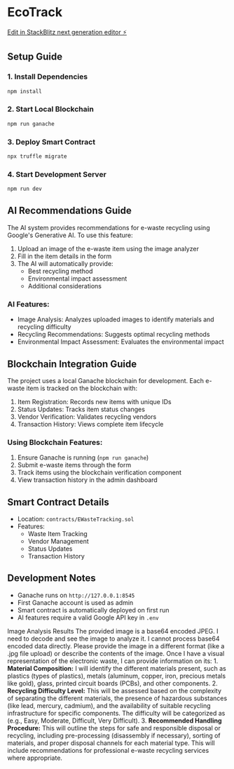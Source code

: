 # EcoTrack

[Edit in StackBlitz next generation editor ⚡️](https://stackblitz.com/~/github.com/CHIRANJEEVICHETAN/EcoTrack)

## Setup Guide

### 1. Install Dependencies
```bash
npm install
```

### 2. Start Local Blockchain
```bash
npm run ganache
```

### 3. Deploy Smart Contract
```bash
npx truffle migrate
```

### 4. Start Development Server
```bash
npm run dev
```

## AI Recommendations Guide

The AI system provides recommendations for e-waste recycling using Google's Generative AI. To use this feature:

1. Upload an image of the e-waste item using the image analyzer
2. Fill in the item details in the form
3. The AI will automatically provide:
   - Best recycling method
   - Environmental impact assessment
   - Additional considerations

### AI Features:
- Image Analysis: Analyzes uploaded images to identify materials and recycling difficulty
- Recycling Recommendations: Suggests optimal recycling methods
- Environmental Impact Assessment: Evaluates the environmental impact

## Blockchain Integration Guide

The project uses a local Ganache blockchain for development. Each e-waste item is tracked on the blockchain with:

1. Item Registration: Records new items with unique IDs
2. Status Updates: Tracks item status changes
3. Vendor Verification: Validates recycling vendors
4. Transaction History: Views complete item lifecycle

### Using Blockchain Features:
1. Ensure Ganache is running (`npm run ganache`)
2. Submit e-waste items through the form
3. Track items using the blockchain verification component
4. View transaction history in the admin dashboard

## Smart Contract Details
- Location: `contracts/EWasteTracking.sol`
- Features:
  - Waste Item Tracking
  - Vendor Management
  - Status Updates
  - Transaction History

## Development Notes
- Ganache runs on `http://127.0.0.1:8545`
- First Ganache account is used as admin
- Smart contract is automatically deployed on first run
- AI features require a valid Google API key in `.env`

Image Analysis Results
The provided image is a base64 encoded JPEG. I need to decode and see the image to analyze it. I cannot process base64 encoded data directly. Please provide the image in a different format (like a .jpg file upload) or describe the contents of the image. Once I have a visual representation of the electronic waste, I can provide information on its: 1. **Material Composition:** I will identify the different materials present, such as plastics (types of plastics), metals (aluminum, copper, iron, precious metals like gold), glass, printed circuit boards (PCBs), and other components. 2. **Recycling Difficulty Level:** This will be assessed based on the complexity of separating the different materials, the presence of hazardous substances (like lead, mercury, cadmium), and the availability of suitable recycling infrastructure for specific components. The difficulty will be categorized as (e.g., Easy, Moderate, Difficult, Very Difficult). 3. **Recommended Handling Procedure:** This will outline the steps for safe and responsible disposal or recycling, including pre-processing (disassembly if necessary), sorting of materials, and proper disposal channels for each material type. This will include recommendations for professional e-waste recycling services where appropriate.
